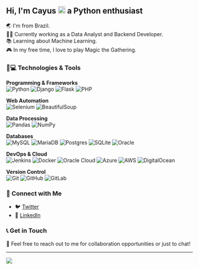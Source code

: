 <h2>Hi, I'm Cayus <img src="https://media.giphy.com/media/LMt9638dO8dftAjtco/giphy.gif?cid=790b7611z68szmiy1ppztlyfdv0xox9vm44np3nvkv12m5m0&rid=giphy.gif&ct=s" width="20"> a Python enthusiast</h2>

🌏 I'm from Brazil.  
👨‍💻 Currently working as a Data Analyst and Backend Developer.  
📚 Learning about Machine Learning.  
🎮 In my free time, I love to play Magic the Gathering.  

<h3>🚀💻 Technologies & Tools</h3>

**Programming & Frameworks**  
![Python](https://img.shields.io/badge/python-3670A0?style=for-the-badge&logo=python&logoColor=ffdd54)
![Django](https://img.shields.io/badge/django-%23092E20.svg?style=for-the-badge&logo=django&logoColor=white)
![Flask](https://img.shields.io/badge/flask-%23000.svg?style=for-the-badge&logo=flask&logoColor=white)
![PHP](https://img.shields.io/badge/php-%23777BB4.svg?style=for-the-badge&logo=php&logoColor=white)

**Web Automation**  
![Selenium](https://img.shields.io/badge/selenium-%2343B02A.svg?style=for-the-badge&logo=selenium&logoColor=white)
![BeautifulSoup](https://img.shields.io/badge/BeautifulSoup-4.x-green?style=for-the-badge&logo=python&logoColor=white)

**Data Processing**  
![Pandas](https://img.shields.io/badge/pandas-%23150458.svg?style=for-the-badge&logo=pandas&logoColor=white)
![NumPy](https://img.shields.io/badge/numpy-%23013243.svg?style=for-the-badge&logo=numpy&logoColor=white)

**Databases**  
![MySQL](https://img.shields.io/badge/mysql-%2300f.svg?style=for-the-badge&logo=mysql&logoColor=white)
![MariaDB](https://img.shields.io/badge/MariaDB-003545?style=for-the-badge&logo=mariadb&logoColor=white)
![Postgres](https://img.shields.io/badge/postgres-%23316192.svg?style=for-the-badge&logo=postgresql&logoColor=white)
![SQLite](https://img.shields.io/badge/sqlite-%2307405e.svg?style=for-the-badge&logo=sqlite&logoColor=white)
![Oracle](https://img.shields.io/badge/oracle-%23F00000.svg?style=for-the-badge&logo=oracle&logoColor=white)

**DevOps & Cloud**  
![Jenkins](https://img.shields.io/badge/jenkins-%232C5263.svg?style=for-the-badge&logo=jenkins&logoColor=white)
![Docker](https://img.shields.io/badge/docker-%230db7ed.svg?style=for-the-badge&logo=docker&logoColor=white)
![Oracle Cloud](https://img.shields.io/badge/oracle%20cloud-%23F00000.svg?style=for-the-badge&logo=oracle&logoColor=white)
![Azure](https://img.shields.io/badge/azure-%230072C6.svg?style=for-the-badge&logo=azure-devops&logoColor=white)
![AWS](https://img.shields.io/badge/AWS-%23FF9900.svg?style=for-the-badge&logo=amazon-aws&logoColor=white)
![DigitalOcean](https://img.shields.io/badge/digitalocean-%230080FF.svg?style=for-the-badge&logo=digitalocean&logoColor=white)

**Version Control**  
![Git](https://img.shields.io/badge/git-%23F05033.svg?style=for-the-badge&logo=git&logoColor=white)
![GitHub](https://img.shields.io/badge/github-%23121011.svg?style=for-the-badge&logo=github&logoColor=white)
![GitLab](https://img.shields.io/badge/gitlab-%23181717.svg?style=for-the-badge&logo=gitlab&logoColor=white)

<h3>🔗 Connect with Me</h3>

- 🐦 [Twitter](https://twitter.com/cayusmatias)
- 📝 [LinkedIn](https://www.linkedin.com/in/cayusmatias/)

<h3>📞 Get in Touch</h3>

📩 Feel free to reach out to me for collaboration opportunities or just to chat!

---

<img src="https://komarev.com/ghpvc/?username=cayusmatias"/>
